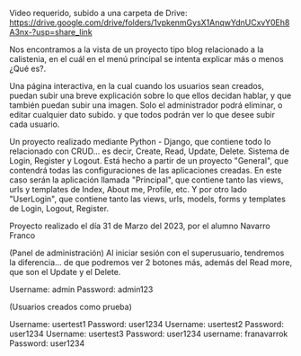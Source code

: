 Video requerido, subido a una carpeta de Drive: https://drive.google.com/drive/folders/1vpkenmGysX1AnqwYdnUCxvY0Eh8A3nx-?usp=share_link

Nos encontramos a la vista de un proyecto tipo blog relacionado a la calistenia, en el cuál en el menú principal se intenta explicar más o menos ¿Qué es?.

Una página interactiva, en la cual cuando los usuarios sean creados, puedan subir una breve explicación sobre lo que ellos decidan hablar, y que también puedan subir una imagen. Solo el administrador podrá eliminar, o editar cualquier dato subido. y que todos podrán ver lo que desee subir cada usuario.

Un proyecto realizado mediante Python - Django, que contiene todo lo relacionado con CRUD... es decir, Create, Read, Update, Delete. Sistema de Login, Register y Logout. 
Está hecho a partir de un proyecto "General", que contendrá todas las configuraciones de las aplicaciones creadas. 
En este caso serán la aplicación llamada "Principal", que contiene tanto las views, urls y templates de Index, About me, Profile, etc.
Y por otro lado "UserLogin", que contiene tanto las views, urls, models, forms y templates de Login, Logout, Register.

Proyecto realizado el día 31 de Marzo del 2023, por el alumno Navarro Franco


(Panel de administración)
Al iniciar sesión con el superusuario, tendremos la diferencia... de que podremos ver 2 botones más, además del Read more, que son el Update y el Delete.

Username: admin     Password: admin123

(Usuarios creados como prueba)

Username: usertest1  Password: user1234
Username: usertest2  Password: user1234
Username: usertest3  Password: user1234
username: franavarrok Password: user1234

